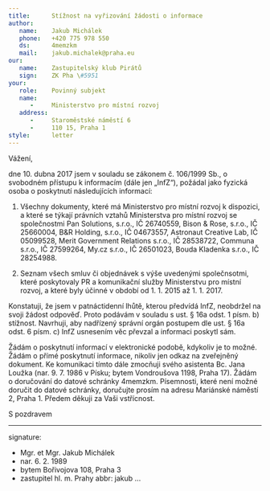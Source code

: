 ```yaml
---
title:      Stížnost na vyřizování žádosti o informace
author:
   name:    Jakub Michálek
   phone:   +420 775 978 550
   ds:      4memzkm
   mail:    jakub.michalek@praha.eu
our:
   name:    Zastupitelský klub Pirátů
   sign:    ZK Pha \#5951
your:
   role:    Povinný subjekt
   name:    
      -     Ministerstvo pro místní rozvoj
   address:
      -     Staroměstské náměstí 6
      -     110 15, Praha 1
style:      letter
---
```


Vážení,

dne 10. dubna 2017 jsem v souladu se zákonem č. 106/1999 Sb., o svobodném přístupu k informacím (dále jen „InfZ“), požádal jako fyzická osoba o poskytnutí následujících informací:

1. Všechny dokumenty, které má Ministerstvo pro místní rozvoj k dispozici, a které se týkají právních vztahů Ministerstva pro místní rozvoj se společnostmi Pan Solutions, s.r.o., IČ 26740559, Bison & Rose, s.r.o., IČ 25660004, B&R Holding, s.r.o., IČ 04673557, Astronaut Creative Lab, IČ 05099528, Merit Government Relations s.r.o., IČ 28538722, Communa s.r.o., IČ 27599264, My.cz s.r.o., IČ 26501023, Bouda Kladenka s.r.o., IČ 28254988.

2. Seznam všech smluv či objednávek s výše uvedenými společnsotmi, které poskytovaly PR a komunikační služby Ministerstvu pro místní rozvoj, a které byly účinné v období od 1. 1. 2015 až 1. 1. 2017.

Konstatuji, že jsem v patnáctidenní lhůtě, kterou předvídá InfZ, neobdržel na svoji žádost odpověď. Proto podávám v souladu s ust. § 16a odst. 1 písm. b) stížnost. Navrhuji, aby nadřízený správní orgán postupem dle ust. § 16a odst. 6 písm. c) InfZ usnesením věc převzal a informaci poskytl sám. 

Žádám o poskytnutí informací v elektronické podobě, kdykoliv je to možné. Žádám o přímé poskytnutí informace, nikoliv jen odkaz na zveřejněný dokument. Ke komunikaci tímto dále zmocňuji svého asistenta Bc. Jana Loužka (nar. 9. 7. 1986 v Písku; bytem Vondroušova 1198, Praha 17). Žádám o doručování do datové schránky 4memzkm. Písemnosti, které není možné doručit do datové schránky, doručujte prosím na adresu Mariánské náměstí 2, Praha 1. Předem děkuji za Vaši vstřícnost.

S pozdravem

---
signature: 
  - Mgr. et Mgr. Jakub Michálek
  - nar. 6. 2. 1989
  - bytem Bořivojova 108, Praha 3
  - zastupitel hl. m. Prahy
abbr:       jakub
...
